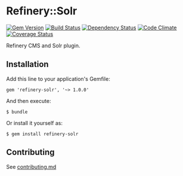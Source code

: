 # Refinery::Solr

[![Gem Version](https://badge.fury.io/rb/refinerycms-solr.png)](http://badge.fury.io/rb/refinerycms-solr)
[![Build Status](https://travis-ci.org/ixmedia/refinerycms-solr.png?branch=master)](https://travis-ci.org/ixmedia/refinerycms-solr)
[![Dependency Status](https://gemnasium.com/ixmedia/refinerycms-solr.png)](https://gemnasium.com/ixmedia/refinerycms-solr)
[![Code Climate](https://codeclimate.com/github/ixmedia/refinerycms-solr.png)](https://codeclimate.com/github/ixmedia/refinerycms-solr)
[![Coverage Status](https://coveralls.io/repos/ixmedia/refinerycms-solr/badge.png)](https://coveralls.io/r/ixmedia/refinerycms-solr)

Refinery CMS and Solr plugin.

## Installation

Add this line to your application's Gemfile:

    gem 'refinery-solr', '~> 1.0.0'

And then execute:

    $ bundle

Or install it yourself as:

    $ gem install refinery-solr

## Contributing

See [contributing.md](contributing.md)
